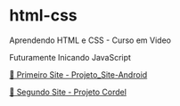# html-css
 Aprendendo HTML e CSS - Curso em Video

 Futuramente Inicando JavaScript

 <a href="https://wilyanmatos.github.io/projeto-android/"> &#x1F916; Primeiro Site - Projeto_Site-Android  </a>

<a href="https://wilyanmatos.github.io/Projeto-Cordel/"> &#x1F4DD; Segundo Site - Projeto Cordel</a>
